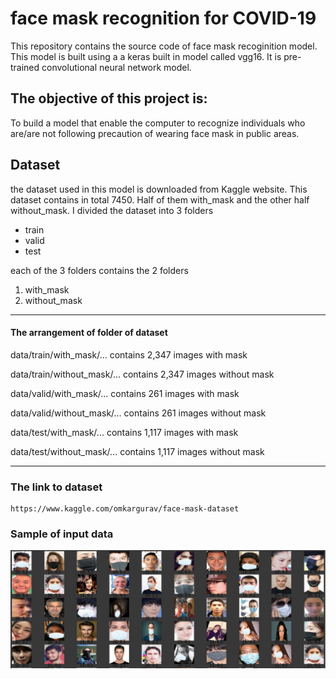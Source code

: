 # face mask recognition for COVID-19
This repository contains the source code of face mask recoginition model. This model is built using a a keras built in model called vgg16. It is pre-trained convolutional neural network model. 

## The objective of this project is:
To build a model that enable the computer to recognize individuals who are/are not following precaution of wearing face mask in public areas.

## Dataset
the dataset used in this model is downloaded from Kaggle website. This dataset contains in total 7450. Half of them with_mask and the other half without_mask.
I divided the dataset into 3 folders
- train
- valid
- test

each of the 3 folders contains the 2 folders 
1. with_mask
2. without_mask
----------------------------------------------------------
#### The arrangement of folder of dataset
data/train/with_mask/... contains 2,347 images with mask 

data/train/without_mask/... contains 2,347 images without mask

data/valid/with_mask/... contains 261 images with mask

data/valid/without_mask/... contains 261 images without mask

data/test/with_mask/... contains 1,117 images with mask 

data/test/without_mask/... contains 1,117 images without mask

--------------------------------------------------------------
### The link to dataset
	
	https://www.kaggle.com/omkargurav/face-mask-dataset

### Sample of input data
![sample](https://github.com/AtharBagunaid/Face-mask-detector/blob/main/1.png.jpg?raw=true)


